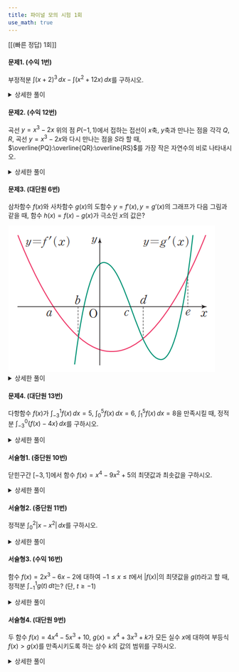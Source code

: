 ```yaml
---
title: 파이널 모의 시험 1회
use_math: true
---
```


[[(빠른 정답) 1회]]

#### 문제1. (수익 1번)
부정적분 $\displaystyle\int(x+2)^3\, dx-\displaystyle\int(x^2+12 x)\,dx$를 구하시오.

<details> 
  <summary>상세한 풀이</summary> 
   <p><img src="/assets/.png"/></p>
 </details>


#### 문제2. (수익 12번)
곡선 $y=x^3-2x$ 위의 점 $P(-1, 1)$에서 접하는 접선이 $x$축, $y$축과 만나는 점을 각각 $Q, R$, 곡선 $y=x^3-2x$와 다시 만나는 점을 $S$라 할 때, $\overline{PQ}:\overline{QR}:\overline{RS}$를 가장 작은 자연수의 비로 나타내시오.

 
<details> 
  <summary>상세한 풀이</summary> 
   <p><img src="/assets/.png"/></p>
 </details>


#### 문제3. (대단원 6번)
삼차함수 $f(x)$와 사차함수 $g(x)$의 도함수 $y=f'(x), y=g'(x)$의 그래프가 다음 그림과 같을 때, 함수 $h(x)=f(x)-g(x)$가 극소인 $x$의 값은?

<img src="/assets/Pasted image 20231122190021.png"/>

<details> 
  <summary>상세한 풀이</summary> 
   <p><img src="/assets/.png"/></p>
 </details>

#### 문제4. (대단원 13번)
다항함수 $f(x)$가 $\displaystyle\int_{-3}^1 f(x)\,dx=5$, $\displaystyle\int_0^5 f(x)\,dx=6$, $\displaystyle\int_1^5 f(x)\,dx=8$을 만족시킬 때, 정적분 $\displaystyle\int_{-3}^0\lbrace f(x)-4 x\rbrace\,dx$를 구하시오.

<details> 
  <summary>상세한 풀이</summary> 
   <p><img src="/assets/.png"/></p>
 </details>

#### 서술형1. (중단원 10번)
닫힌구간 $[-3, 1]$에서 함수 $f(x)=x^4-9x^2+5$의 최댓값과 최솟값을 구하시오.

<details> 
  <summary>상세한 풀이</summary> 
   <p><img src="/assets/.png"/></p>
 </details>

#### 서술형2. (중단원 11번)
정적분 $\displaystyle\int_0^2\lvert x-x^2\rvert\,dx$를 구하시오.


<details> 
  <summary>상세한 풀이</summary> 
   <p><img src="/assets/.png"/></p>
 </details>

#### 서술형3. (수익 16번)
함수 $f(x)=2x^3-6x-2$에 대하여 $-1\le x\le t$에서 $\lvert f(x)\rvert$의 최댓값을 $g(t)$라고 할 때, 정적분 $\displaystyle\int_{-1}^1 g(t)\,dt$는? (단, $t\ge -1$)


<details> 
  <summary>상세한 풀이</summary> 
   <p><img src="/assets/.png"/></p>
 </details>

#### 서술형4. (대단원 9번)
두 함수 $f(x)=4x^4-5x^3+10$, $g(x)=x^4+3x^3+k$가 모든 실수 $x$에 대하여 부등식 $f(x)>g(x)$를 만족시키도록 하는 상수 $k$의 값의 범위를 구하시오.


<details> 
  <summary>상세한 풀이</summary> 
   <p><img src="/assets/.png"/></p>
 </details>